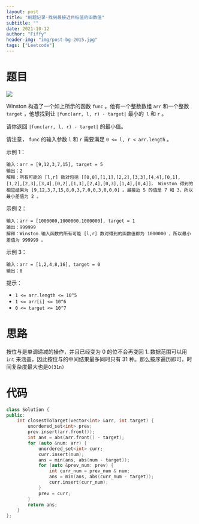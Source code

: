 ```yaml
---
layout: post
title: "刷题记录-找到最接近目标值的函数值"
subtitle: ""
date: 2021-10-12
author: "Fiffy"
header-img: "img/post-bg-2015.jpg"
tags: ["Leetcode"]
---
```


# 题目

![](https://assets.leetcode-cn.com/aliyun-lc-upload/uploads/2020/07/19/change.png)

Winston 构造了一个如上所示的函数 `func` 。他有一个整数数组 `arr` 和一个整数 `target` ，他想找到让 `|func(arr, l, r) - target|` 最小的` l` 和 `r` 。

请你返回 `|func(arr, l, r) - target|` 的最小值。

请注意， `func` 的输入参数 `l` 和 `r` 需要满足 `0 <= l, r < arr.length` 。

 

示例 1：

```
输入：arr = [9,12,3,7,15], target = 5
输出：2
解释：所有可能的 [l,r] 数对包括 [[0,0],[1,1],[2,2],[3,3],[4,4],[0,1],[1,2],[2,3],[3,4],[0,2],[1,3],[2,4],[0,3],[1,4],[0,4]]， Winston 得到的相应结果为 [9,12,3,7,15,8,0,3,7,0,0,3,0,0,0] 。最接近 5 的值是 7 和 3，所以最小差值为 2 。
```


示例 2：

```
输入：arr = [1000000,1000000,1000000], target = 1
输出：999999
解释：Winston 输入函数的所有可能 [l,r] 数对得到的函数值都为 1000000 ，所以最小差值为 999999 。
```


示例 3：

```
输入：arr = [1,2,4,8,16], target = 0
输出：0
```


提示：

- `1 <= arr.length <= 10^5`
- `1 <= arr[i] <= 10^6`
- `0 <= target <= 10^7`

# 思路

按位与是单调递减的操作，并且已经变为 0 的位不会再变回 1. 数据范围可以用 `int` 来涵盖，因此按位与的中间结果最多同时只有 31 种。那么按序遍历即可，时间复杂度最大也是`O(31n)`

# 代码

```c++
class Solution {
public:
    int closestToTarget(vector<int> &arr, int target) {
        unordered_set<int> prev;
        prev.insert(arr.front());
        int ans = abs(arr.front() - target);
        for (auto &num: arr) {
            unordered_set<int> curr;
            curr.insert(num);
            ans = min(ans, abs(num - target));
            for (auto &prev_num: prev) {
                int curr_num = prev_num & num;
                ans = min(ans, abs(curr_num - target));
                curr.insert(curr_num);
            }
            prev = curr;
        }
        return ans;
    }
};
```

